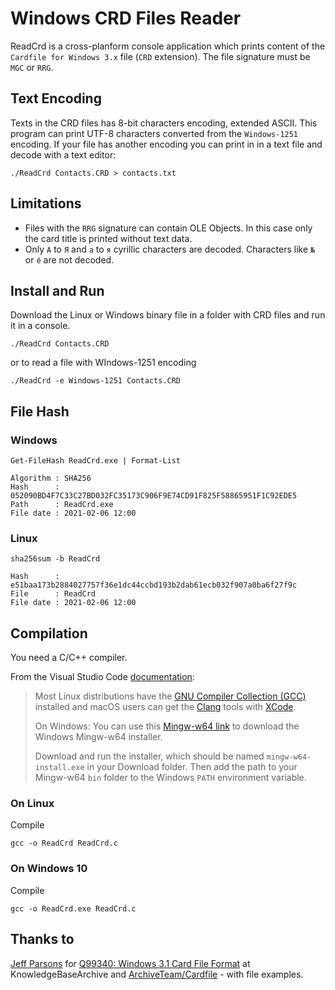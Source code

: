 # Windows CRD Files Reader

ReadCrd is a cross-planform console application which prints content of the `Cardfile for Windows 3.x` file (`CRD` extension). The file signature must be `MGC` or `RRG`.

## Text Encoding

Texts in the CRD files has 8-bit characters encoding, extended ASCII. This program can print UTF-8 characters converted from the `Windows-1251` encoding. If your file has another encoding you can print in in a text file and decode with a text editor:
```
./ReadCrd Contacts.CRD > contacts.txt
```

## Limitations

* Files with the `RRG` signature can contain OLE Objects. In this case only the card title is printed without text data.
* Only `А` to `Я` and `а` to `я` cyrillic characters are decoded. Characters like `№` or `ё` are not decoded. 

## Install and Run

Download the Linux or Windows binary file in a folder with CRD files and run it in a console.

```
./ReadCrd Contacts.CRD
```
or to read a file with WIndows-1251 encoding
```
./ReadCrd -e Windows-1251 Contacts.CRD
```

## File Hash
### Windows
```
Get-FileHash ReadCrd.exe | Format-List

Algorithm : SHA256
Hash      : 052090BD4F7C33C27BD032FC35173C906F9E74CD91F825F58865951F1C92EDE5
Path      : ReadCrd.exe
File date : 2021-02-06 12:00
```

### Linux
```
sha256sum -b ReadCrd

Hash      : e51baa173b2884027757f36e1dc44ccbd193b2dab61ecb032f907a0ba6f27f9c
File      : ReadCrd
File date : 2021-02-06 12:00
```

## Compilation

You need a C/C++ compiler.

From the Visual Studio Code [documentation](https://code.visualstudio.com/docs/languages/cpp):

> Most Linux distributions have the [GNU Compiler Collection (GCC)](https://wikipedia.org/wiki/GNU_Compiler_Collection) installed and macOS users can get the [Clang](https://wikipedia.org/wiki/Clang) tools with [XCode](https://developer.apple.com/xcode/).
> 
> On Windows: You can use this [Mingw-w64 link](https://sourceforge.net/projects/mingw-w64/files/Toolchains%20targetting%20Win32/Personal%20Builds/mingw-builds/installer/mingw-w64-install.exe/download) to download the Windows Mingw-w64 installer.
> 
> Download and run the installer, which should be named `mingw-w64-install.exe` in your Download folder. Then add the path to your Mingw-w64 `bin` folder to the Windows `PATH` environment variable.

### On Linux

Compile
```
gcc -o ReadCrd ReadCrd.c
```

### On Windows 10

Compile
```
gcc -o ReadCrd.exe ReadCrd.c
```

## Thanks to

[Jeff Parsons](https://github.com/jeffpar) for
[Q99340: Windows 3.1 Card File Format](https://jeffpar.github.io/kbarchive/kb/099/Q99340/)  at KnowledgeBaseArchive
and [ArchiveTeam/Cardfile](http://fileformats.archiveteam.org/wiki/Cardfile) - with file examples.


